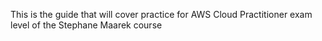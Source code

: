 This is the guide that will cover practice for AWS Cloud Practitioner exam level of the Stephane Maarek course
